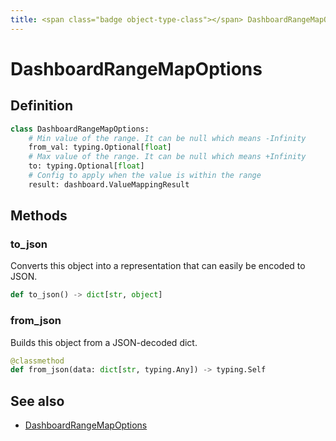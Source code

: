```yaml
---
title: <span class="badge object-type-class"></span> DashboardRangeMapOptions
---
```

# <span class="badge object-type-class"></span> DashboardRangeMapOptions

## Definition

```python
class DashboardRangeMapOptions:
    # Min value of the range. It can be null which means -Infinity
    from_val: typing.Optional[float]
    # Max value of the range. It can be null which means +Infinity
    to: typing.Optional[float]
    # Config to apply when the value is within the range
    result: dashboard.ValueMappingResult
```
## Methods

### <span class="badge object-method"></span> to_json

Converts this object into a representation that can easily be encoded to JSON.

```python
def to_json() -> dict[str, object]
```

### <span class="badge object-method"></span> from_json

Builds this object from a JSON-decoded dict.

```python
@classmethod
def from_json(data: dict[str, typing.Any]) -> typing.Self
```

## See also

 * <span class="badge builder"></span> [DashboardRangeMapOptions](./builder-DashboardRangeMapOptions.md)
